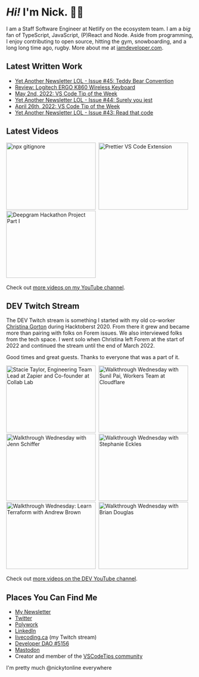 # <em>Hi!</em> I'm Nick. 👋🏻

I am a Staff Software Engineer at Netlify on the ecosystem team. I am a <em>big</em> fan of TypeScript, JavaScript, (P)React and Node. Aside from programming, I enjoy contributing to open source, hitting the gym, snowboarding, and a long long time ago, rugby. More about me at [iamdeveloper.com](https://iamdeveloper.com).

## Latest Written Work

<!-- BLOG-POST-LIST:START -->
- [Yet Another Newsletter LOL - Issue #45: Teddy Bear Convention](https://www.getrevue.co/profile/nickytonline/issues/yet-another-newsletter-lol-issue-45-teddy-bear-convention-1160069)
- [Review: Logitech ERGO K860 Wireless Keyboard](https://www.iamdeveloper.com/posts/logitech-ergo-k860-wireless-keyboard-nef/)
- [May 2nd, 2022: VS Code Tip of the Week](https://community.vscodetips.com/nickytonline/may-2nd-2022-vs-code-tip-of-the-week-em1)
- [Yet Another Newsletter LOL - Issue #44: Surely you jest](https://www.getrevue.co/profile/nickytonline/issues/yet-another-newsletter-lol-issue-44-surely-you-jest-1149584)
- [April 26th, 2022: VS Code Tip of the Week](https://community.vscodetips.com/nickytonline/april-26th-2022-vs-code-tip-of-the-week-327c)
- [Yet Another Newsletter LOL - Issue #43: Read that code](https://www.getrevue.co/profile/nickytonline/issues/yet-another-newsletter-lol-issue-43-read-that-code-1138613)
<!-- BLOG-POST-LIST:END -->

## Latest Videos

<!-- VIDEO-LIST:START --><div><a href="https://www.youtube.com/watch?v=pSq7bSk3WqU" title="npx gitignore"><img src="https://i1.ytimg.com/vi/pSq7bSk3WqU/hqdefault.jpg" alt="npx gitignore" width="240" height="180" /></a>&nbsp;&nbsp;<a href="https://www.youtube.com/watch?v=KHsFkoXgxoE" title="Prettier VS Code Extension"><img src="https://i4.ytimg.com/vi/KHsFkoXgxoE/hqdefault.jpg" alt="Prettier VS Code Extension" width="240" height="180" /></a>&nbsp;&nbsp;<a href="https://www.youtube.com/watch?v=f1bghXpBYmg" title="Deepgram Hackathon Project Part I"><img src="https://i3.ytimg.com/vi/f1bghXpBYmg/hqdefault.jpg" alt="Deepgram Hackathon Project Part I" width="240" height="180" /></a>&nbsp;&nbsp;</div><!-- VIDEO-LIST:END -->

Check out [more videos on my YouTube channel](http://youtube.iamdeveloper.com/).

## DEV Twitch Stream

The DEV Twitch stream is something I started with my old co-worker [Christina Gorton](https://twitter.com/coffeecraftcode) during Hacktoberst 2020. From there it grew and became more than pairing with folks on Forem issues. We also interviewed folks from the tech space. I went solo when Christina left Forem at the start of 2022 and continued the stream until the end of March 2022.

Good times and great guests. Thanks to everyone that was a part of it.

<div>
  <a
    href="https://www.youtube.com/watch?v=cmooRSV4sr8"
    title="Stacie Taylor, Engineering Team Lead at Zapier and Co-founder at Collab Lab"
    ><img
      src="https://i4.ytimg.com/vi/cmooRSV4sr8/hqdefault.jpg"
      alt="Stacie Taylor, Engineering Team Lead at Zapier and Co-founder at Collab Lab"
      width="240"
      height="180" /></a
  >&nbsp;&nbsp;<a
    href="https://www.youtube.com/watch?v=zMEvgvSrPuo"
    title="Walkthrough Wednesday with Sunil Pai, Workers Team at Cloudflare"
    ><img
      src="https://i3.ytimg.com/vi/zMEvgvSrPuo/hqdefault.jpg"
      alt="Walkthrough Wednesday with Sunil Pai, Workers Team at Cloudflare"
      width="240"
      height="180" /></a
  >&nbsp;&nbsp;<a
    href="https://www.youtube.com/watch?v=MWkJFsC9jZo"
    title="Walkthrough Wednesday with Jenn Schiffer"
    ><img
      src="https://i2.ytimg.com/vi/MWkJFsC9jZo/hqdefault.jpg"
      alt="Walkthrough Wednesday with Jenn Schiffer"
      width="240"
      height="180" /></a
  >&nbsp;&nbsp<a
    href="https://www.youtube.com/watch?v=IH2IcYMxab4"
    title="Walkthrough Wednesday with Stephanie Eckles"
    ><img
      src="https://i2.ytimg.com/vi/IH2IcYMxab4/hqdefault.jpg"
      alt="Walkthrough Wednesday with Stephanie Eckles"
      width="240"
      height="180" /></a
  >&nbsp;&nbsp;<a
    href="https://www.youtube.com/watch?v=wHWzxGD_cRk"
    title="Walkthrough Wednesday: Learn Terraform with Andrew Brown"
    ><img
      src="https://i4.ytimg.com/vi/wHWzxGD_cRk/hqdefault.jpg"
      alt="Walkthrough Wednesday: Learn Terraform with Andrew Brown"
      width="240"
      height="180" /></a
  >&nbsp;&nbsp;<a
    href="https://www.youtube.com/watch?v=d1KCS6C4Rus"
    title="Walkthrough Wednesday with Brian Douglas"
    ><img
      src="https://i1.ytimg.com/vi/d1KCS6C4Rus/hqdefault.jpg"
      alt="Walkthrough Wednesday with Brian Douglas"
      width="240"
      height="180" /></a
  >
</div>

Check out [more videos on the DEV YouTube channel](https://www.youtube.com/thepracticaldevteam).

## Places You Can Find Me

- [My Newsletter](https://newsletter.iamdeveloper.com)
- [Twitter](https://twitter.com/nickytonline)
- [Polywork](https://timeline.iamdeveloper.com)
- [LinkedIn](https://www.linkedin.com/in/nickytonline/)
- [livecoding.ca](https://livecoding.ca) (my Twitch stream)
- [Developer DAO #5156](https://opensea.io/assets/0x25ed58c027921e14d86380ea2646e3a1b5c55a8b/5156)
- [Mastodon](https://toot.cafe/@nickytonline)
- Creator and member of the [VSCodeTips community](https://community.vscodetips.com)

I'm pretty much @nickytonline everywhere
